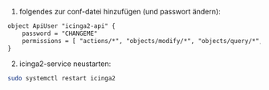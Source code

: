 1. folgendes zur conf-datei hinzufügen (und passwort ändern):
```txt
object ApiUser "icinga2-api" {
	password = "CHANGEME"
	permissions = [ "actions/*", "objects/modify/*", "objects/query/*", "status/query" ]
}
```
2. icinga2-service neustarten:
```bash
sudo systemctl restart icinga2
```

